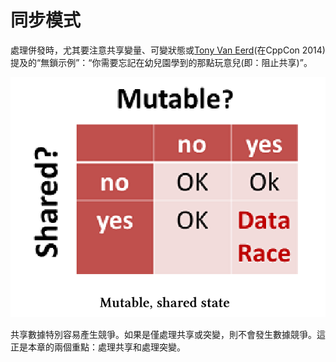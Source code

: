 # 同步模式

處理併發時，尤其要注意共享變量、可變狀態或[Tony Van Eerd](https://github.com/tvaneerd)(在CppCon 2014)提及的“無鎖示例”：“你需要忘記在幼兒園學到的那點玩意兒(即：阻止共享)”。

![](../../../images/Patterns/Synchronisation-Patterns/1.png)

共享數據特別容易產生競爭。如果是僅處理共享或突變，則不會發生數據競爭。這正是本章的兩個重點：處理共享和處理突變。

